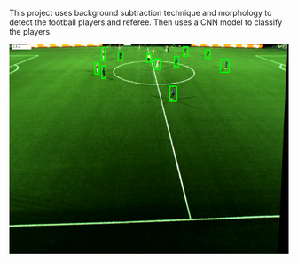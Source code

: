 This project uses background subtraction technique and morphology to detect the football players and referee. Then uses a CNN model to classify the players.


![Alt text](https://github.com/sara-farahani/Detection-and-classification-of-football-players/blob/main/assets/sample_detection.png)
